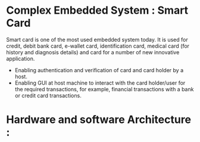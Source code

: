 # Complex Embedded System : Smart Card 

Smart card is one of the most used embedded 
system today. It is used for credit, debit bank card, 
e-wallet card, identification card, medical card (for 
history and diagnosis details) and card for a 
number of new innovative application.
* Enabling authentication and verification of card and card holder by a host.
* Enabling GUI at host machine to interact with the card holder/user for the required transactions, for example, financial transactions with a bank or credit card transactions.

# Hardware and software Architecture :